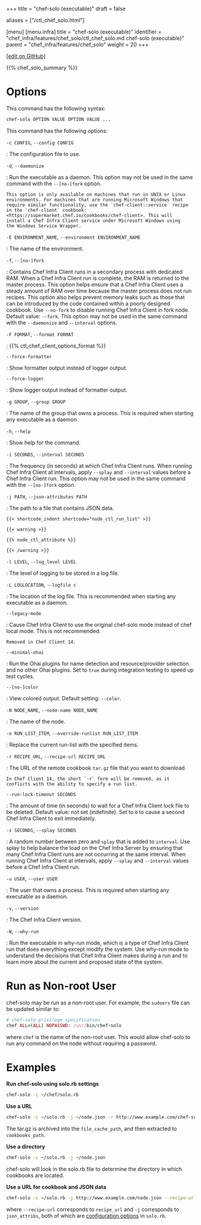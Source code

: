 +++
title = "chef-solo (executable)"
draft = false

aliases = ["/ctl_chef_solo.html"]

[menu]
  [menu.infra]
    title = "chef-solo (executable)"
    identifier = "chef_infra/features/chef_solo/ctl_chef_solo.md chef-solo (executable)"
    parent = "chef_infra/features/chef_solo"
    weight = 20
+++

[\[edit on GitHub\]](https://github.com/chef/chef-web-docs/blob/master/content/ctl_chef_solo.md)

{{% chef_solo_summary %}}

Options
=======

This command has the following syntax:

``` bash
chef-solo OPTION VALUE OPTION VALUE ...
```

This command has the following options:

`-c CONFIG`, `--config CONFIG`

:   The configuration file to use.

`-d`, `--daemonize`

:   Run the executable as a daemon. This option may not be used in the
    same command with the `--[no-]fork` option.

    This option is only available on machines that run in UNIX or Linux
    environments. For machines that are running Microsoft Windows that
    require similar functionality, use the `chef-client::service` recipe
    in the `chef-client` cookbook:
    <https://supermarket.chef.io/cookbooks/chef-client>. This will
    install a Chef Infra Client service under Microsoft Windows using
    the Windows Service Wrapper.

`-E ENVIRONMENT_NAME`, `--environment ENVIRONMENT_NAME`

:   The name of the environment.

`-f`, `--[no-]fork`

:   Contains Chef Infra Client runs in a secondary process with
    dedicated RAM. When a Chef Infra Client run is complete, the RAM is
    returned to the master process. This option helps ensure that a Chef
    Infra Client uses a steady amount of RAM over time because the
    master process does not run recipes. This option also helps prevent
    memory leaks such as those that can be introduced by the code
    contained within a poorly designed cookbook. Use `--no-fork` to
    disable running Chef Infra Client in fork node. Default value:
    `--fork`. This option may not be used in the same command with the
    `--daemonize` and `--interval` options.

`-F FORMAT`, `--format FORMAT`

:   {{% ctl_chef_client_options_format %}}

`--force-formatter`

:   Show formatter output instead of logger output.

`--force-logger`

:   Show logger output instead of formatter output.

`-g GROUP`, `--group GROUP`

:   The name of the group that owns a process. This is required when
    starting any executable as a daemon.

`-h`, `--help`

:   Show help for the command.

`-i SECONDS`, `--interval SECONDS`

:   The frequency (in seconds) at which Chef Infra Client runs. When
    running Chef Infra Client at intervals, apply `--splay` and
    `--interval` values before a Chef Infra Client run. This option may
    not be used in the same command with the `--[no-]fork` option.

`-j PATH`, `--json-attributes PATH`

:   The path to a file that contains JSON data.

    {{< shortcode_indent shortcode="node_ctl_run_list" >}}

    {{< warning >}}

    {{% node_ctl_attribute %}}

    {{< /warning >}}

`-l LEVEL`, `--log_level LEVEL`

:   The level of logging to be stored in a log file.

`-L LOGLOCATION`, `--logfile c`

:   The location of the log file. This is recommended when starting any
    executable as a daemon.

`--legacy-mode`

:   Cause Chef Infra Client to use the original chef-solo mode instead
    of chef local mode. This is not recommended.

    Removed in Chef Client 14.

`--minimal-ohai`

:   Run the Ohai plugins for name detection and resource/provider
    selection and no other Ohai plugins. Set to `true` during
    integration testing to speed up test cycles.

`--[no-]color`

:   View colored output. Default setting: `--color`.

`-N NODE_NAME`, `--node-name NODE_NAME`

:   The name of the node.

`-o RUN_LIST_ITEM`, `--override-runlist RUN_LIST_ITEM`

:   Replace the current run-list with the specified items.

`-r RECIPE_URL`, `--recipe-url RECIPE_URL`

:   The URL of the remote cookbook `tar.gz` file that you want to
    download.

    In Chef Client 14, the short `-r` form will be removed, as it
    conflicts with the ability to specify a run list.

`--run-lock-timeout SECONDS`

:   The amount of time (in seconds) to wait for a Chef Infra Client lock
    file to be deleted. Default value: not set (indefinite). Set to `0`
    to cause a second Chef Infra Client to exit immediately.

`-s SECONDS`, `--splay SECONDS`

:   A random number between zero and `splay` that is added to
    `interval`. Use splay to help balance the load on the Chef Infra
    Server by ensuring that many Chef Infra Client runs are not
    occurring at the same interval. When running Chef Infra Client at
    intervals, apply `--splay` and `--interval` values before a Chef
    Infra Client run.

`-u USER`, `--user USER`

:   The user that owns a process. This is required when starting any
    executable as a daemon.

`-v`, `--version`

:   The Chef Infra Client version.

`-W`, `--why-run`

:   Run the executable in why-run mode, which is a type of Chef Infra
    Client run that does everything except modify the system. Use
    why-run mode to understand the decisions that Chef Infra Client
    makes during a run and to learn more about the current and proposed
    state of the system.

Run as Non-root User
====================

chef-solo may be run as a non-root user. For example, the `sudoers` file
can be updated similar to:

``` ruby
# chef-solo privilege specification
chef ALL=(ALL) NOPASSWD: /usr/bin/chef-solo
```

where `chef` is the name of the non-root user. This would allow
chef-solo to run any command on the node without requiring a password.

Examples
========

**Run chef-solo using solo.rb settings**

``` bash
chef-solo -c ~/chef/solo.rb
```

**Use a URL**

``` bash
chef-solo -c ~/solo.rb -j ~/node.json -r http://www.example.com/chef-solo.tar.gz
```

The tar.gz is archived into the `file_cache_path`, and then extracted to
`cookbooks_path`.

**Use a directory**

``` bash
chef-solo -c ~/solo.rb -j ~/node.json
```

chef-solo will look in the solo.rb file to determine the directory in
which cookbooks are located.

**Use a URL for cookbook and JSON data**

``` bash
chef-solo -c ~/solo.rb -j http://www.example.com/node.json --recipe-url http://www.example.com/chef-solo.tar.gz
```

where `--recipe-url` corresponds to `recipe_url` and `-j` corresponds to
`json_attribs`, both of which are [configuration
options](/config_rb_solo/) in `solo.rb`.
